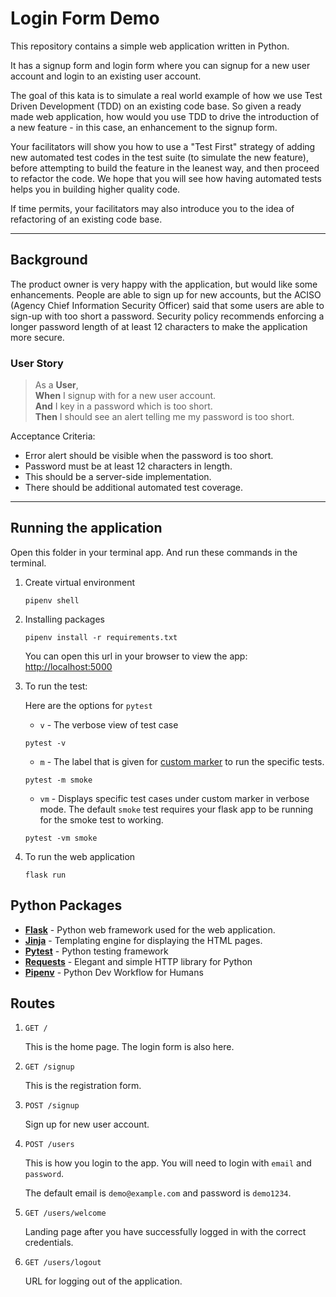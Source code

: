 # Login Form Demo

This repository contains a simple web application written in Python.

It has a signup form and login form where you can signup for a new user account and login to an existing user account.

The goal of this kata is to simulate a real world example of how we use Test Driven Development (TDD) on an existing code base. So given a ready made web application, how would you use TDD to drive the introduction of a new feature - in this case, an enhancement to the signup form.

Your facilitators will show you how to use a "Test First" strategy of adding new automated test codes in the test suite (to simulate the new feature), before attempting to build the feature in the leanest way, and then proceed to refactor the code. We hope that you will see how having automated tests helps you in building higher quality code.

If time permits, your facilitators may also introduce you to the idea of refactoring of an existing code base.

---

## Background

The product owner is very happy with the application, but would like some enhancements. People are able to sign up for new accounts, but the ACISO (Agency Chief Information Security Officer) said that some users are able to sign-up with too short a password. Security policy recommends enforcing a longer password length of at least 12 characters to make the application more secure.

### User Story

> As a **User**, <br>
**When** I signup with for a new user account.<br>
**And** I key in a password which is too short.<br>
**Then** I should see an alert telling me my password is too short.

Acceptance Criteria:

- Error alert should be visible when the password is too short.
- Password must be at least 12 characters in length.
- This should be a server-side implementation.
- There should be additional automated test coverage.

---

## Running the application

Open this folder in your terminal app. And run these commands in the terminal.

1. Create virtual environment 

    ```
    pipenv shell
    ```

2. Installing packages

    ```
    pipenv install -r requirements.txt
    ```
    
    You can open this url in your browser to view the app: <http://localhost:5000>
    
3. To run the test:
    
    Here are the options for `pytest`
    * `v` - The verbose view of test case
    ```
    pytest -v
    ```
    
    * `m` - The label that is given for [custom marker](https://docs.pytest.org/en/stable/example/markers.html) to 
    run the specific tests. 

    ```
    pytest -m smoke
    ```

    * `vm` - Displays specific test cases under custom marker in verbose mode. The default `smoke` test requires your 
    flask app to be running for the smoke test to working. 

    ```
    pytest -vm smoke
    ```
   
4. To run the web application
   ```
   flask run
   ```   

## Python Packages

- **[Flask](https://flask.palletsprojects.com/en/1.1.x/)** - Python web framework used for the web application.
- **[Jinja](https://flask.palletsprojects.com/en/1.1.x/templating/)** - Templating engine for displaying the HTML pages.
- **[Pytest](https://docs.pytest.org/en/stable/)** - Python testing framework
- **[Requests](https://requests.readthedocs.io/en/master/)** - Elegant and simple HTTP library for Python
- **[Pipenv](https://pipenv.pypa.io/en/latest/#install-pipenv-today)** - Python Dev Workflow for Humans

## Routes

1. `GET /`

    This is the home page. The login form is also here.

2. `GET /signup`

    This is the registration form.

3. `POST /signup`

    Sign up for new user account.

4. `POST /users`

    This is how you login to the app. You will need to login with `email` and `password`.

    The default email is `demo@example.com` and password is `demo1234`.

5. `GET /users/welcome`

    Landing page after you have successfully logged in with the correct credentials.

6. `GET /users/logout`

    URL for logging out of the application.
